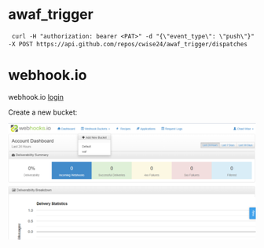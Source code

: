 # awaf_trigger

```
 curl -H "authorization: bearer <PAT>" -d "{\"event_type\": \"push\"}" -X POST https://api.github.com/repos/cwise24/awaf_trigger/dispatches
```

# webhook.io

webhook.io [login](https://console.webhooks.io/index.html#/login)

Create a new bucket:

![login](imgs/wh1.PNG)
